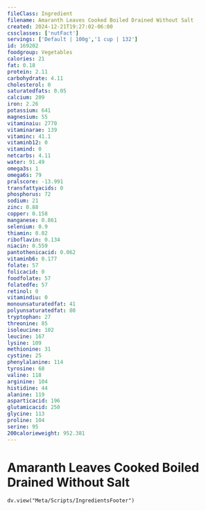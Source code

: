 ```yaml
---
fileClass: Ingredient
filename: Amaranth Leaves Cooked Boiled Drained Without Salt
created: 2024-12-21T19:27:02-06:00
cssclasses: ['nutFact']
servings: ['Default | 100g','1 cup | 132']
id: 169202
foodgroup: Vegetables
calories: 21
fat: 0.18
protein: 2.11
carbohydrate: 4.11
cholesterol: 0
saturatedfats: 0.05
calcium: 209
iron: 2.26
potassium: 641
magnesium: 55
vitaminaiu: 2770
vitaminarae: 139
vitaminc: 41.1
vitaminb12: 0
vitamind: 0
netcarbs: 4.11
water: 91.49
omega3s: 1
omega6s: 79
pralscore: -13.991
transfattyacids: 0
phosphorus: 72
sodium: 21
zinc: 0.88
copper: 0.158
manganese: 0.861
selenium: 0.9
thiamin: 0.02
riboflavin: 0.134
niacin: 0.559
pantothenicacid: 0.062
vitaminb6: 0.177
folate: 57
folicacid: 0
foodfolate: 57
folatedfe: 57
retinol: 0
vitamindiu: 0
monounsaturatedfat: 41
polyunsaturatedfat: 80
tryptophan: 27
threonine: 85
isoleucine: 102
leucine: 167
lysine: 109
methionine: 31
cystine: 25
phenylalanine: 114
tyrosine: 68
valine: 118
arginine: 104
histidine: 44
alanine: 119
asparticacid: 196
glutamicacid: 250
glycine: 113
proline: 104
serine: 95
200calorieweight: 952.381
---
```


# Amaranth Leaves Cooked Boiled Drained Without Salt

```dataviewjs
dv.view("Meta/Scripts/IngredientsFooter")
```
